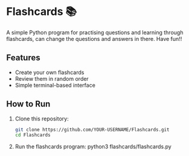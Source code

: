 # Flashcards 📚

A simple Python program for practising questions and learning through flashcards, can change the questions and answers in there. Have fun!!

## Features
- Create your own flashcards
- Review them in random order
- Simple terminal-based interface

## How to Run
1. Clone this repository:
   ```bash
   git clone https://github.com/YOUR-USERNAME/Flashcards.git
   cd Flashcards
2. Run the flashcards program:
   python3 flashcards/flashcards.py

